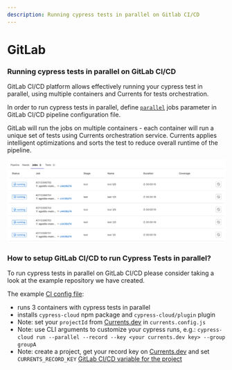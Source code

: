 ```yaml
---
description: Running cypress tests in parallel on Gitlab CI/CD
---
```


# GitLab

### Running cypress tests in parallel on GitLab CI/CD

GitLab CI/CD platform allows effectively running your cypress test in parallel, using multiple containers and Currents for tests orchestration.

In order to run cypress tests in parallel, define [`parallel`](https://docs.gitlab.com/ee/ci/jobs/job\_control.html#parallelize-large-jobs) jobs parameter in GitLab CI/CD pipeline configuration file.

GitLab will run the jobs on multiple containers - each container will run a unique set of tests using Currents orchestration service. Currents applies  intelligent optimizations and sorts the test to reduce overall runtime of the pipeline.

![Using Gitlab CI/CD parallel jobs for running cypress tests in parallel](<../.gitbook/assets/CleanShot 2022-02-18 at 23.03.15.png>)

### How to setup GitLab CI/CD to run Cypress Tests in parallel?

To run cypress tests in parallel on GitLab CI/CD please consider taking a look at the example repository we have created.

The example [CI config file](https://gitlab.com/currents.dev/gitlab-currents-example/-/blob/main/.gitlab-ci.yml):

* runs 3 containers with cypress tests in parallel
* installs `cypress-cloud` npm package and `cypress-cloud/plugin` plugin
* Note: set your `projectId` from [Currents.dev](https://app.currents.dev) in `currents.config.js`
* Note: use CLI arguments to customize your cypress runs, e.g.: `cypress-cloud run --parallel --record --key <your currents.dev key> --group groupA`
* Note: create a project, get your record key on [Currents.dev](https://app.currents.dev) and set `CURRENTS_RECORD_KEY` [GitLab CI/CD variable for the project](https://docs.gitlab.com/ee/ci/variables/#add-a-cicd-variable-to-a-project)



